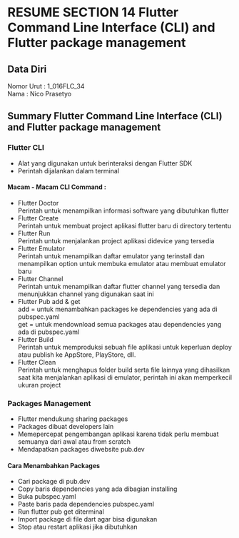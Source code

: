 # RESUME SECTION 14 Flutter Command Line Interface (CLI) and Flutter package management

## Data Diri
Nomor Urut  : 1_016FLC_34 <br>
Nama        : Nico Prasetyo

## Summary Flutter Command Line Interface (CLI) and Flutter package management

### Flutter CLI
- Alat yang digunakan untuk berinteraksi dengan Flutter SDK
- Perintah dijalankan dalam terminal

#### Macam - Macam CLI Command :
- Flutter Doctor <br>
Perintah untuk menampilkan informasi software yang dibutuhkan flutter
- Flutter Create <br>
Perintah untuk membuat project aplikasi flutter baru di directory tertentu
- Flutter Run <br>
Perintah untuk menjalankan project aplikasi didevice yang tersedia
- Flutter Emulator <br>
Perintah untuk menampilkan daftar emulator yang terinstall dan menampilkan option untuk membuka emulator atau membuat emulator baru
- Flutter Channel <br>
Perintah untuk menampilkan daftar flutter channel yang tersedia dan menunjukkan channel yang digunakan saat ini
- Flutter Pub add & get <br>
add = untuk menambahkan packages ke dependencies yang ada di pubspec.yaml <br>
get = untuk mendownload semua packages atau dependencies yang ada di pubspec.yaml 
- Flutter Build <br>
Perintah untuk memproduksi sebuah file aplikasi untuk keperluan deploy atau publish ke AppStore, PlayStore, dll.
- Flutter Clean <br>
Perintah untuk menghapus folder build serta file lainnya yang dihasilkan saat kita menjalankan aplikasi di emulator, perintah ini akan memperkecil ukuran project

### Packages Management
- Flutter mendukung sharing packages
- Packages dibuat developers lain
- Memepercepat pengembangan aplikasi karena tidak perlu membuat semuanya dari awal atau from scratch
- Mendapatkan packages diwebsite pub.dev

#### Cara Menambahkan Packages
- Cari package di pub.dev
- Copy baris dependencies yang ada dibagian installing 
- Buka pubspec.yaml
- Paste baris pada dependencies pubspec.yaml
- Run flutter pub get diterminal
- Import package di file dart agar bisa digunakan 
- Stop atau restart aplikasi jika dibutuhkan
